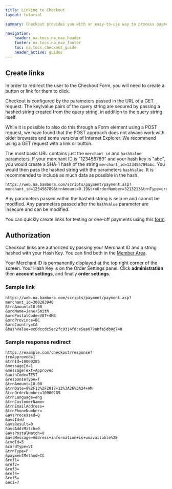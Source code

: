 ```yaml
---
title: Linking to Checkout
layout: tutorial

summary: Checkout provides you with an easy-to-use way to process payments on your site.

navigation:
    header: na.tocs.na_nav_header
    footer: na.tocs.na_nav_footer
    toc: na.tocs.checkout_guide
    header_active: guides
---
```


## Create links
In order to redirect the user to the Checkout Form, you will need to create a button or link for them to click.

Checkout is configured by the parameters passed in the URL of a GET request. The key/value pairs of the query string are secured by passing a hashed string created from the query string, in addition to the query string itself.

While it is possible to also do this through a Form element using a POST request, we have found that the POST approach does not always work with older browsers and some versions of Internet Explorer. We recommend using a GET request with a link or button.

The most basic URL contains just the `merchant_id` and `hashValue` parameters. If your merchant ID is "123456789" and your hash key is "abc", you would create a SHA-1 hash of the string `merchant_id=123456789abc`. You would then pass the hashed string with the parameters `hashValue`.  It is recommended to include as much data as possible in the hash.

```curl
https://web.na.bambora.com/scripts/payment/payment.asp?merchant_id=123456789&trnAmount=0.19&trnOrderNumber=3213213&trnType=credit&trnCardOwner=bogus+name&hashValue=8fac840f314153daa53f988574f0d903af7a58b3
```

Any parameters passed within the hashed string is secure and cannot be modified. Any parameters passed after the `hashValue` parameter are insecure and can be modified.

You can quickly create links for testing or one-off payments using this [form](https://dev.na.bambora.com/docs/forms/link_builder/).

## Authorization

Checkout links are authorized by passing your Merchant ID and a string hashed with your Hash Key. You can find both in the [Member Area](https://web.na.bambora.com).

Your Merchant ID is permanently displayed at the top right corner of the screen. Your Hash Key is on the Order Settings panel. Click **administration** then **account settings**, and finally **order settings**.

### Sample link
```curl
https://web.na.bambora.com/scripts/payment/payment.asp?
merchant_id=300203940
&trnAmount=10.00
&ordName=Jane+Smith
&ordPostalCode=V8T+4M3
&ordProvince=BC
&ordCountry=CA
&hashValue=ec6dccdc5ec2fc9314fdce5ea079abfa5db0d748
```

### Sample response redirect
```curl
https://example.com/checkout/response?
trnApproved=1
&trnId=10000285
&messageId=1
&messageText=Approved
&authCode=TEST
&responseType=T
&trnAmount=10.00
&trnDate=8%2F13%2F2017+12%3A26%3A24+AM
&trnOrderNumber=10000285
&trnLanguage=eng
&trnCustomerName=
&trnEmailAddress=
&trnPhoneNumber=
&avsProcessed=0
&avsId=U
&avsResult=0
&avsAddrMatch=0
&avsPostalMatch=0
&avsMessage=Address+information+is+unavailable%2E
&cvdId=5
&cardType=VI
&trnType=P
&paymentMethod=CC
&ref1=
&ref2=
&ref3=
&ref4=
&ref5=
&eci=7
```
<div style="margin-bottom:24px;"></div>
